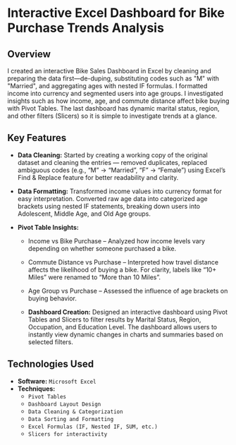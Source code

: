 # Interactive Excel Dashboard for Bike Purchase Trends Analysis



## Overview

I created an interactive Bike Sales Dashboard in Excel by cleaning and preparing the data first—de-duping, substituting codes such as "M" with "Married", and aggregating ages with nested IF formulas. I formatted income into currency and segmented users into age groups. I investigated insights such as how income, age, and commute distance affect bike buying with Pivot Tables. The last dashboard has dynamic marital status, region, and other filters (Slicers) so it is simple to investigate trends at a glance.


## Key Features

- **Data Cleaning:** Started by creating a working copy of the original dataset and
cleaning the entries — removed duplicates, replaced ambiguous
codes (e.g., “M” → “Married”, “F” → “Female”) using Excel’s Find &
Replace feature for better readability and clarity.

- **Data Formatting:** Transformed income values into currency format for easy
interpretation. Converted raw age data into categorized age brackets
using nested IF statements, breaking down users into Adolescent,
Middle Age, and Old Age groups.

- **Pivot Table Insights:**
      


  - Income vs Bike Purchase – Analyzed how income levels vary
depending on whether someone purchased a bike.

  - Commute Distance vs Purchase – Interpreted how travel
distance affects the likelihood of buying a bike. For clarity,
labels like “10+ Miles” were renamed to “More than 10 Miles”.

  - Age Group vs Purchase – Assessed the influence of age
brackets on buying behavior.

  - **Dashboard Creation:** Designed an interactive dashboard using Pivot Tables and Slicers to
filter results by Marital Status, Region, Occupation, and Education
Level. The dashboard allows users to instantly view dynamic changes
in charts and summaries based on selected filters.

## Technologies Used

- **Software:** `Microsoft Excel`
- **Techniques:**
  - `Pivot Tables`
  - `Dashboard Layout Design`
  - `Data Cleaning & Categorization`
  - `Data Sorting and Formatting`
  - `Excel Formulas (IF, Nested IF, SUM, etc.)`
  - `Slicers for interactivity`










